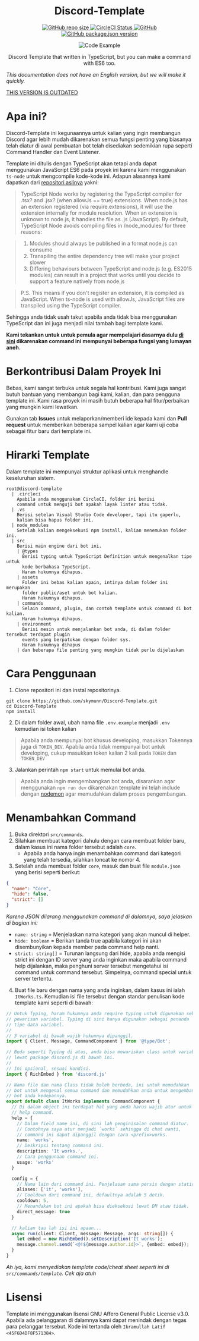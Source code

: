 <h1 align="center">Discord-Template</h1>

<p align="center">
  <a href="#">
    <img alt="GitHub repo size" src="https://img.shields.io/github/repo-size/skymunn/Discord-Template.svg">
  </a>
  <a href='https://circleci.com/gh/skymunn/Discord-Template/'>
    <img src='https://circleci.com/gh/skymunn/Discord-Template.svg?style=svg' alt='CircleCI Status' />
  </a>
  <a href='https://github.com/skymunn/Discord-Template/blob/master/LICENSE.md'>
    <img alt="GitHub" src="https://img.shields.io/github/license/skymunn/Discord-Template.svg">
  </a>
  <a href='https://github.com/skymunn/Discord-Template/blob/master/package.json'>
    <img alt="GitHub package.json version" src="https://img.shields.io/github/package-json/v/skymunn/Discord-Template.svg">
  </a>
</p>

<p align="center">
  <img alt="Code Example" src="./carbon.png">
</p>

<p align="center">Discord Template that written in TypeScript, but you can make a command with ES6 too.</p>

*This documentation does not have an English version, but we will make it quickly.*

[THIS VERSION IS OUTDATED](https://github.com/skymunn/Discord-Template/tree/master)

# Apa ini?
Discord-Template ini kegunaannya untuk kalian yang ingin membangun Discord agar lebih mudah dikarenakan semua fungsi penting yang biasanya telah diatur di awal pembuatan bot telah disediakan sedemikian rupa seperti Command Handler dan Event Listener.

Template ini ditulis dengan TypeScript akan tetapi anda dapat menggunakan JavaScript ES6 pada proyek ini karena kami menggunakan `ts-node` untuk mengcompile kode-kode ini. Adapun alasannya kami dapatkan dari [repositori aslinya](https://github.com/TypeStrong/ts-node#how-it-works) yakni:

> TypeScript Node works by registering the TypeScript compiler for .tsx? and .jsx? (when allowJs == true) extensions. When node.js has an extension registered (via require.extensions), it will use the extension internally for module resolution. When an extension is unknown to node.js, it handles the file as .js (JavaScript). By default, TypeScript Node avoids compiling files in /node_modules/ for three reasons:

> 1. Modules should always be published in a format node.js can consume
> 2. Transpiling the entire dependency tree will make your project slower
> 3. Differing behaviours between TypeScript and node.js (e.g. ES2015 modules) can result in a project that works until you decide to support a feature natively from node.js

> P.S. This means if you don't register an extension, it is compiled as JavaScript. When ts-node is used with allowJs, JavaScript files are transpiled using the TypeScript compiler.

Sehingga anda tidak usah takut apabila anda tidak bisa menggunakan TypeScript dan ini juga menjadi nilai tambah bagi template kami.

**Kami tekankan untuk untuk pemula agar mempelajari dasarnya dulu [di sini](https://anidiots.guide) dikarenakan command ini mempunyai beberapa fungsi yang lumayan aneh**.

# Berkontribusi Dalam Proyek Ini
Bebas, kami sangat terbuka untuk segala hal kontribusi. Kami juga sangat butuh bantuan yang membangun bagi kami, kalian, dan para pengguna template ini. Kami rasa proyek ini masih butuh beberapa hal fitur/perbaikan yang mungkin kami lewatkan.

Gunakan tab **Issues** untuk melaporkan/memberi ide kepada kami dan **Pull request** untuk memberikan beberapa sampel kalian agar kami uji coba sebagai fitur baru dari template ini.

# Hirarki Template
Dalam template ini mempunyai struktur aplikasi untuk menghandle keseluruhan sistem.
```
root@discord-template
  | .circleci
    Apabila anda menggunakan CircleCI, folder ini berisi
    command untuk menguji bot apakah layak linter atau tidak.
  | .vs
    Berisi setelan Visual Studio Code developer, tapi itu gaperlu,
    kalian bisa hapus folder ini.
  | node_modules
    Setelah kalian mengeksekusi npm install, kalian menemukan folder ini.
  | src
    Berisi main engine dari bot ini.
    | @types
      Berisi typing untuk TypeScript Definition untuk mengenalkan tipe untuk
      kode berbahasa TypeScript.
      Haram hukumnya dihapus.
    | assets
      Folder ini bebas kalian apain, intinya dalam folder ini merupakan 
      folder public/aset untuk bot kalian.
      Haram hukumnya dihapus.
    | commands
      Selain command, plugin, dan contoh template untuk command di bot kalian.
      Haram hukumnya dihapus.
    | environment
      Berisi mesin untuk menjalankan bot anda, di dalam folder tersebut terdapat plugin
      events yang berpatokan dengan folder sys.
      Haram hukumnya dihapus
    | dan beberapa file penting yang mungkin tidak perlu dijelaskan
```

# Cara Penggunaan
1. Clone repositori ini dan instal repositorinya.
```
git clone https://github.com/skymunn/Discord-Template.git
cd Discord-Template
npm install
```

2. Di dalam folder awal, ubah nama file `.env.example` menjadi `.env` kemudian isi token kalian
> Apabila anda mempunyai bot khusus developing, masukkan Tokennya juga di `TOKEN_DEV`. Apabila anda tidak mempunyai bot untuk developing, cukup masukkan token kalian 2 kali pada `TOKEN` dan `TOKEN_DEV`

3. Jalankan perintah `npm start` untuk memulai bot anda.
> Apabila anda ingin mengembangkan bot anda, disarankan agar menggunakan `npm run dev` dikarenakan template ini telah include dengan [nodemon](https://www.npmjs.com/package/nodemon) agar memudahkan dalam proses pengembangan.

# Menambahkan Command
1. Buka direktori `src/commands`.
2. Silahkan membuat kategori dahulu dengan cara membuat folder baru, dalam kasus ini nama folder tersebut adalah `core`.
   * Apabila anda hanya ingin menambahkan command dari kategori yang telah tersedia, silahkan loncat ke nomor 4.
3. Setelah anda membuat folder `core`, masuk dan buat file `module.json` yang berisi seperti berikut:
```json
{
  "name": "Core",
  "hide": false,
  "strict": []
}
```
*Karena JSON dilarang menggunakan command di dalamnya, saya jelaskan di bagian ini:*
* `name: string` = Menjelaskan nama kategori yang akan muncul di helper.
* `hide: boolean` = Berikan tanda true apabila kategori ini akan disembunyikan kepada member pada command help nanti.
* `strict: string[]` = Turunan langsung dari hide, apabila anda mengisi strict ini dengan ID server yang anda inginkan maka apabila command help dijalankan, maka penghuni server tersebut mengetahui isi command untuk command tersebut. Simpelnya, command special untuk server tertentu.

4. Buat file baru dengan nama yang anda inginkan, dalam kasus ini ialah `ItWorks.ts`. Kemudian isi file tersebut dengan standar penulisan kode template kami seperti di bawah:
```ts
// Untuk Typing, haram hukumnya anda require typing untuk digunakan sebagai
// pewarisan variabel. Typing di sini hanya digunakan sebagai penanda
// tipe data variabel.
//
// 3 variabel di bawah wajib hukumnya dipanggil.
import { Client, Message, CommandComponent } from '@type/Bot';

// Beda seperti Typing di atas, anda bisa mewariskan class untuk variabel
// lewat package discord.js di bawah ini.
//
// Ini opsional, sesuai kondisi.
import { RichEmbed } from 'discord.js'

// Nama file dan nama Class tidak boleh berbeda, ini untuk memudahkan
// bot untuk mengenal semua command dan memudahkan anda untuk mengembangkan
// bot anda kedepannya.
export default class ItWorks implements CommandComponent {
  // Di dalam object ini terdapat hal yang anda harus wajib atur untuk keperluan
  // help command.
  help = {
    // Dalam field name ini, di sini lah penginisalan command diatur.
    // Contohnya saya atur menjadi `works` sehingga di chat nanti,
    // command ini dapat dipanggil dengan cara <prefix>works.
    name: 'works',
    // Deskripsi tentang command ini.
    description: 'It works.',
    // Cara penggunaan command ini.
    usage: 'works'
  }

  config = {
    // Nama lain dari command ini. Penjelasan sama persis dengan static::help.name
    aliases: ['it', 'works'],
    // Cooldown dari command ini, defaultnya adalah 5 detik.
    cooldown: 5,
    // Menandakan bot ini apakah bisa dieksekusi lewat DM atau tidak.
    direct_message: true
  }

  // kalian tau lah isi ini apaan...
  async run(client: Client, message: Message, args: string[]) {
    let embed = new RichEmbed().setDescription('It works');
    message.channel.send(`<@!${message.author.id}>`, {embed: embed});
  }
}
```
*Ah iya, kami menyediakan template code/cheat sheet seperti ini di `src/commands/template`. Cek aja atuh*

# Lisensi
Template ini menggunakan lisensi GNU Affero General Public License v3.0. Apabila ada pelanggaran di dalamnya kami dapat menindak dengan tegas para pelanggar tersebut. Kode ini tertanda oleh `Ikramullah Latif <45F6D4DF8F571384>`.
